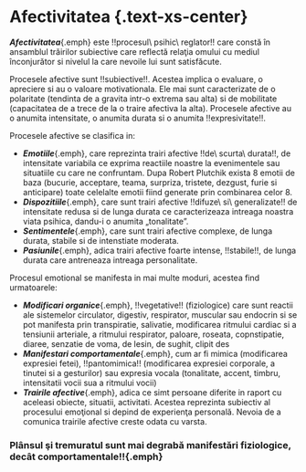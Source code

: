 # **Afectivitatea** {.text-xs-center}

***Afectivitatea***{.emph} este !!procesul\ psihic\ reglator!! care constă în ansamblul trăirilor subiective care reflectă relaţia omului cu mediul înconjurător si nivelul la care nevoile lui sunt satisfăcute.

Procesele afective sunt !!subiective!!. Acestea implica o evaluare, o apreciere si au o valoare motivationala. Ele mai sunt caracterizate de o polaritate (tendinta de a gravita intr-o extrema sau alta) si de mobilitate (capacitatea de a trece de la o traire afectiva la alta). Procesele afective au o anumita intensitate, o anumita durata si o anumita !!expresivitate!!.

Procesele afective se clasifica in:
-	***Emotiile***{.emph}, care reprezinta trairi afective !!de\ scurta\ durata!!, de intensitate variabila ce exprima reactiile noastre la evenimentele sau situatiile cu care ne confruntam. Dupa Robert Plutchik exista 8 emotii de baza (bucurie, acceptare, teama, surpriza, tristete, dezgust, furie si anticipare) toate celelalte emotii fiind generate prin combinarea celor 8.
-	***Dispozitiile***{.emph}, care sunt trairi afective !!difuze\ si\ generalizate!! de intensitate redusa si de lunga durata ce caracterizeaza intreaga noastra viata psihica, dandu-i o anumita „tonalitate”.
-	***Sentimentele***{.emph}, care sunt trairi afective complexe, de lunga durata, stabile si de intenstiate moderata.
-	***Pasiunile***{.emph}, adica trairi afective foarte intense, !!stabile!!, de lunga durata care antreneaza intreaga personalitate.

Procesul emotional se manifesta in mai multe moduri, acestea find urmatoarele:
-	***Modificari organice***{.emph}, !!vegetative!! (fiziologice) care sunt reactii ale sistemelor circulator, digestiv, respirator, muscular sau endocrin si se pot manifesta prin transpiratie, salivatie, modificarea ritmului cardiac si a tensiunii arteriale, a ritmului respirator, paloare, roseata, copnstipatie, diaree, senzatie de voma, de lesin, de sughit, clipit des
-	***Manifestari comportamentale***{.emph}, cum ar fi mimica (modificarea expresiei fetei), !!pantomimica!! (modificarea expresiei corporale, a tinutei si a gesturilor) sau expresia vocala (tonalitate, accent, timbru, intensitatii vocii sua a ritmului vocii)
-	***Trairile afective***{.emph}, adica ce simt persoane diferite in raport cu aceleasi obiecte, situatii, activitati. Acestea reprezinta subiectiv al procesului emoţional si depind de experienţa personală. Nevoia de a comunica trairile afective creste odata cu varsta.

### Plânsul şi tremuratul sunt mai degrabă manifestări fiziologice, decât comportamentale!!{.emph}